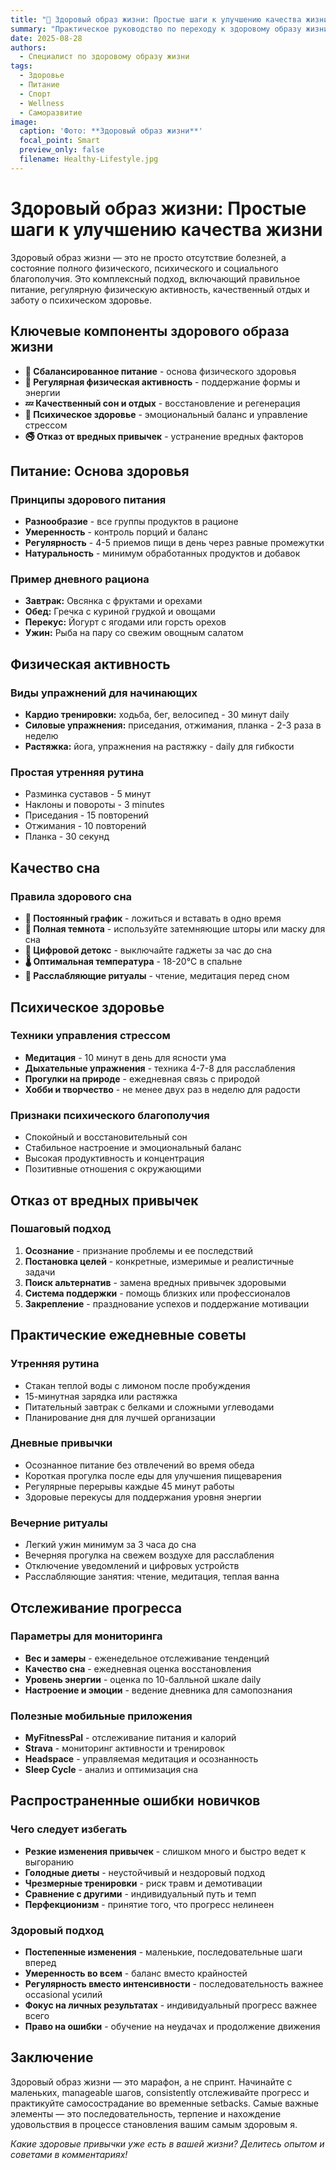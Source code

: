 ```yaml
---
title: "🍎 Здоровый образ жизни: Простые шаги к улучшению качества жизни"
summary: "Практическое руководство по переходу к здоровому образу жизни без радикальных изменений"
date: 2025-08-28
authors:
  - Специалист по здоровому образу жизни
tags:
  - Здоровье
  - Питание
  - Спорт
  - Wellness
  - Саморазвитие
image:
  caption: 'Фото: **Здоровый образ жизни**'
  focal_point: Smart
  preview_only: false
  filename: Healthy-Lifestyle.jpg
---
```


# Здоровый образ жизни: Простые шаги к улучшению качества жизни

Здоровый образ жизни — это не просто отсутствие болезней, а состояние полного физического, психического и социального благополучия. Это комплексный подход, включающий правильное питание, регулярную физическую активность, качественный отдых и заботу о психическом здоровье.

## Ключевые компоненты здорового образа жизни

- **🍎 Сбалансированное питание** - основа физического здоровья
- **🏃 Регулярная физическая активность** - поддержание формы и энергии
- **💤 Качественный сон и отдых** - восстановление и регенерация
- **🧘 Психическое здоровье** - эмоциональный баланс и управление стрессом
- **🚭 Отказ от вредных привычек** - устранение вредных факторов

## Питание: Основа здоровья

### Принципы здорового питания
- **Разнообразие** - все группы продуктов в рационе
- **Умеренность** - контроль порций и баланс
- **Регулярность** - 4-5 приемов пищи в день через равные промежутки
- **Натуральность** - минимум обработанных продуктов и добавок

### Пример дневного рациона
- **Завтрак:** Овсянка с фруктами и орехами
- **Обед:** Гречка с куриной грудкой и овощами
- **Перекус:** Йогурт с ягодами или горсть орехов
- **Ужин:** Рыба на пару со свежим овощным салатом

## Физическая активность

### Виды упражнений для начинающих
- **Кардио тренировки:** ходьба, бег, велосипед - 30 минут daily
- **Силовые упражнения:** приседания, отжимания, планка - 2-3 раза в неделю
- **Растяжка:** йога, упражнения на растяжку - daily для гибкости

### Простая утренняя рутина
- Разминка суставов - 5 минут
- Наклоны и повороты - 3 minutes
- Приседания - 15 повторений
- Отжимания - 10 повторений
- Планка - 30 секунд

## Качество сна

### Правила здорового сна
- **📅 Постоянный график** - ложиться и вставать в одно время
- **🌙 Полная темнота** - используйте затемняющие шторы или маску для сна
- **📵 Цифровой детокс** - выключайте гаджеты за час до сна
- **🌡️ Оптимальная температура** - 18-20°C в спальне
- **🛌 Расслабляющие ритуалы** - чтение, медитация перед сном

## Психическое здоровье

### Техники управления стрессом
- **Медитация** - 10 минут в день для ясности ума
- **Дыхательные упражнения** - техника 4-7-8 для расслабления
- **Прогулки на природе** - ежедневная связь с природой
- **Хобби и творчество** - не менее двух раз в неделю для радости

### Признаки психического благополучия
- Спокойный и восстановительный сон
- Стабильное настроение и эмоциональный баланс
- Высокая продуктивность и концентрация
- Позитивные отношения с окружающими

## Отказ от вредных привычек

### Пошаговый подход
1. **Осознание** - признание проблемы и ее последствий
2. **Постановка целей** - конкретные, измеримые и реалистичные задачи
3. **Поиск альтернатив** - замена вредных привычек здоровыми
4. **Система поддержки** - помощь близких или профессионалов
5. **Закрепление** - празднование успехов и поддержание мотивации

## Практические ежедневные советы

### Утренняя рутина
- Стакан теплой воды с лимоном после пробуждения
- 15-минутная зарядка или растяжка
- Питательный завтрак с белками и сложными углеводами
- Планирование дня для лучшей организации

### Дневные привычки
- Осознанное питание без отвлечений во время обеда
- Короткая прогулка после еды для улучшения пищеварения
- Регулярные перерывы каждые 45 минут работы
- Здоровые перекусы для поддержания уровня энергии

### Вечерние ритуалы
- Легкий ужин минимум за 3 часа до сна
- Вечерняя прогулка на свежем воздухе для расслабления
- Отключение уведомлений и цифровых устройств
- Расслабляющие занятия: чтение, медитация, теплая ванна

## Отслеживание прогресса

### Параметры для мониторинга
- **Вес и замеры** - еженедельное отслеживание тенденций
- **Качество сна** - ежедневная оценка восстановления
- **Уровень энергии** - оценка по 10-балльной шкале daily
- **Настроение и эмоции** - ведение дневника для самопознания

### Полезные мобильные приложения
- **MyFitnessPal** - отслеживание питания и калорий
- **Strava** - мониторинг активности и тренировок
- **Headspace** - управляемая медитация и осознанность
- **Sleep Cycle** - анализ и оптимизация сна

## Распространенные ошибки новичков

### Чего следует избегать
- **Резкие изменения привычек** - слишком много и быстро ведет к выгоранию
- **Голодные диеты** - неустойчивый и нездоровый подход
- **Чрезмерные тренировки** - риск травм и демотивации
- **Сравнение с другими** - индивидуальный путь и темп
- **Перфекционизм** - принятие того, что прогресс нелинеен

### Здоровый подход
- **Постепенные изменения** - маленькие, последовательные шаги вперед
- **Умеренность во всем** - баланс вместо крайностей
- **Регулярность вместо интенсивности** - последовательность важнее occasional усилий
- **Фокус на личных результатах** - индивидуальный прогресс важнее всего
- **Право на ошибки** - обучение на неудачах и продолжение движения

## Заключение

Здоровый образ жизни — это марафон, а не спринт. Начинайте с маленьких, manageable шагов, consistently отслеживайте прогресс и практикуйте самосострадание во временные setbacks. Самые важные элементы — это последовательность, терпение и нахождение удовольствия в процессе становления вашим самым здоровым я.

*Какие здоровые привычки уже есть в вашей жизни? Делитесь опытом и советами в комментариях!*
